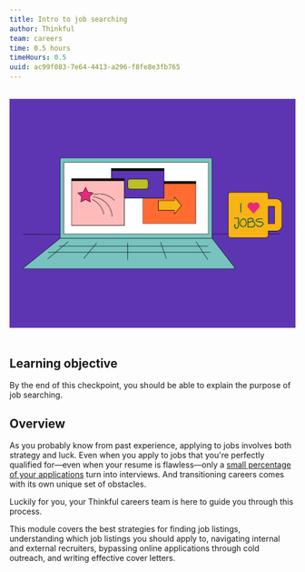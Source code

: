 ```yaml
---
title: Intro to job searching
author: Thinkful
team: careers
time: 0.5 hours
timeHours: 0.5
uuid: ac99f083-7e64-4413-a296-f8fe8e3fb765
---
```


<br>
<img class="no-expand" src="intro.png">
<br>
<br>

## Learning objective

By the end of this checkpoint, you should be able to explain the purpose of job searching.


## Overview

As you probably know from past experience, applying to jobs involves both strategy and luck. Even when you apply to jobs that you're perfectly qualified for—even when your resume is flawless—only a [small percentage of your applications](https://www.topresume.com/career-advice/7-top-job-search-statistics) turn into interviews. And transitioning careers comes with its own unique set of obstacles. 

Luckily for you, your Thinkful careers team is here to guide you through this process.

This module covers the best strategies for finding job listings, understanding which job listings you should apply to, navigating internal and external recruiters, bypassing online applications through cold outreach, and writing effective cover letters. 


